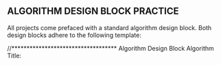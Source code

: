 ## ALGORITHM DESIGN BLOCK PRACTICE

All projects come prefaced with a standard algorithm design block. Both design blocks adhere to the following template:

//***********************************
Algorithm Design Block
Algorithm Title: <title here>



